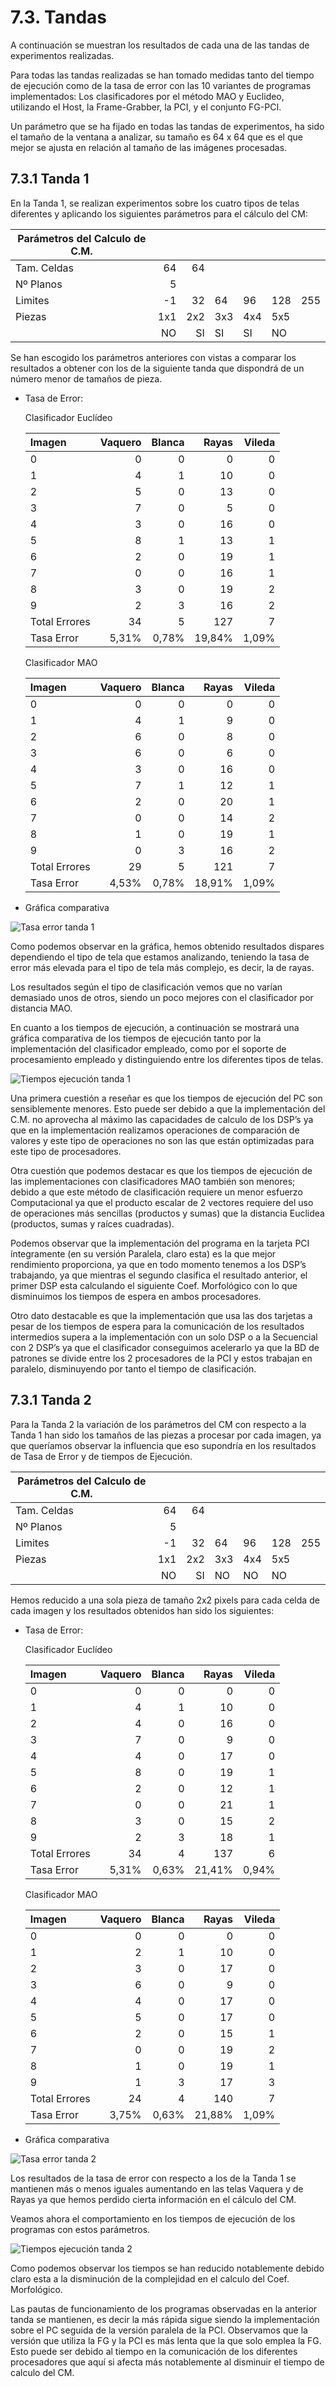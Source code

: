 # 7.3. Tandas

A continuación se muestran los resultados de cada una de las tandas de experimentos realizadas.

Para todas las tandas realizadas se han tomado medidas tanto del tiempo de ejecución como de la tasa de error con las 10 variantes de programas implementados:
Los clasificadores por el método MAO y Euclideo, utilizando el Host, la Frame-Grabber, la PCI, y el conjunto FG-PCI.

Un parámetro que se ha fijado en todas las tandas de experimentos, ha sido el tamaño de la ventana a analizar, su tamaño es 64 x 64 que es el que mejor se ajusta en relación al  tamaño de las imágenes procesadas.

## 7.3.1 Tanda 1

­­­­En la Tanda 1, se realizan experimentos sobre los cuatro tipos de telas diferentes y aplicando los siguientes parámetros para el cálculo del CM:

|Parámetros del Calculo de C.M.|||||||
|---|---:|---:|---|---|---|---|
|Tam. Celdas|64|64|||||
|Nº Planos|5||||||
|Limites|-1|32|64|96|128|255|
|Piezas|1x1|2x2|3x3|4x4|5x5||
||NO|SI|SI|SI|NO||

Se han escogido los parámetros anteriores con vistas a comparar los resultados a obtener con los de la siguiente tanda que dispondrá de un número menor de tamaños de pieza.

* Tasa de Error:

    Clasificador Euclídeo

    | Imagen | Vaquero | Blanca  | Rayas  | Vileda  |
    |:---|---:|---:|---:|---:|
    | 0  | 0  | 0  | 0  | 0  |
    | 1  | 4  | 1  | 10 | 0  |
    | 2  | 5  | 0  | 13 | 0  |
    | 3  | 7  | 0  | 5  | 0  |
    | 4  | 3  | 0  | 16 | 0  |
    | 5  | 8  | 1  | 13 | 1  |
    | 6  | 2  | 0  | 19 | 1  |
    | 7  | 0  | 0  | 16 | 1  |
    | 8  | 3  | 0  | 19 | 2  |
    | 9  | 2  | 3  | 16 | 2  |
    | Total Errores | 34  | 5  | 127 | 7  |
    | Tasa Error | 5,31%  | 0,78%  | 19,84%  | 1,09% |

    Clasificador MAO

    | Imagen | Vaquero | Blanca  | Rayas  | Vileda  |
    |:---|---:|---:|---:|---:|
    | 0  | 0  | 0  | 0  | 0  |
    | 1  | 4  | 1  | 9 | 0  |
    | 2  | 6  | 0  | 8 | 0  |
    | 3  | 6  | 0  | 6 | 0  |
    | 4  | 3  | 0  | 16 |0   |
    | 5  | 7  | 1  | 12 | 1  |
    | 6  | 2  | 0  | 20 | 1  |
    | 7  | 0  | 0  | 14 | 2  |
    | 8  | 1  | 0  | 19 | 1  |
    | 9  | 0  | 3  | 16 | 2  |
    | Total Errores | 29 | 5  | 121 | 7  |
    | Tasa Error | 4,53%  | 0,78%  | 18,91%  | 1,09% |

* Gráfica comparativa

![](./images/7_3_error_tanda1.png "Tasa error tanda 1")

Como podemos observar en la gráfica, hemos obtenido resultados dispares dependiendo el tipo de tela que estamos analizando, teniendo la tasa de error más elevada para el tipo de tela más complejo, es decir, la de rayas. 

Los resultados según el tipo de clasificación vemos que no varían demasiado unos de otros, siendo un poco mejores con el clasificador por distancia MAO.

En cuanto a los tiempos de ejecución, a continuación se mostrará una gráfica comparativa de los tiempos de ejecución tanto por la implementación del clasificador empleado, como por el soporte de procesamiento empleado y distinguiendo entre los diferentes tipos de telas.

![](./images/7_3_tiempos_tanda1.png "Tiempos ejecución tanda 1")

Una primera cuestión a reseñar es que los tiempos de ejecución del PC son sensiblemente menores. Esto puede ser debido a que la implementación del C.M. no aprovecha al máximo las capacidades de calculo de los DSP’s ya que en la implementación realizamos operaciones de comparación de valores y este tipo de operaciones no son las que están optimizadas para este tipo de procesadores. 

Otra cuestión que podemos destacar es que los tiempos de ejecución de las implementaciones con clasificadores MAO también son menores; debido a que este método de clasificación requiere un menor esfuerzo Computacional ya que el producto escalar de 2 vectores requiere del uso de operaciones más sencillas (productos y sumas) que la distancia Euclidea (productos, sumas y raíces cuadradas).

Podemos observar que la implementación del programa en la tarjeta PCI íntegramente (en su versión Paralela, claro esta) es la que mejor rendimiento proporciona, ya que en todo momento tenemos a los DSP’s trabajando, ya que mientras el segundo clasifica el resultado anterior, el primer DSP esta calculando el siguiente Coef. Morfológico con lo que disminuimos los tiempos de espera en ambos procesadores.

Otro dato destacable es que  la implementación que usa las dos tarjetas a pesar de los tiempos de espera para la comunicación de los resultados intermedios supera a la implementación con un solo DSP o a la Secuencial con 2 DSP’s ya que el clasificador conseguimos acelerarlo ya que la BD de patrones se divide entre los 2 procesadores de la PCI y estos trabajan en paralelo, disminuyendo por tanto el tiempo de clasificación.

## 7.3.1 Tanda 2

Para la Tanda 2 la variación de los parámetros del CM con respecto a la Tanda 1 han sido los tamaños de las piezas a procesar por cada imagen, ya que queríamos observar la influencia que eso supondría en los resultados de Tasa de Error y de tiempos de Ejecución.

|Parámetros del Calculo de C.M.|||||||
|---|---:|---:|---|---|---|---|
|Tam. Celdas|64|64|||||
|Nº Planos|5||||||
|Limites|-1|32|64|96|128|255|
|Piezas|1x1|2x2|3x3|4x4|5x5||
||NO|SI|NO|NO|NO||

Hemos reducido a una sola pieza de tamaño 2x2 pixels para cada celda de cada imagen y los resultados obtenidos han sido los siguientes:

* Tasa de Error:

    Clasificador Euclídeo

    | Imagen | Vaquero | Blanca  | Rayas  | Vileda  |
    |:---|---:|---:|---:|---:|
    | 0  | 0  | 0  | 0  | 0 |
    | 1  | 4  | 1  | 10 | 0 |
    | 2  | 4  | 0  | 16 | 0 |
    | 3  | 7  | 0  | 9  | 0 |
    | 4  | 4  | 0  | 17 | 0 |
    | 5  | 8  | 0  | 19 | 1 |
    | 6  | 2  | 0  | 12 | 1 |
    | 7  | 0  | 0  | 21 | 1 |
    | 8  | 3  | 0  | 15 | 2 |
    | 9  | 2  | 3  | 18 | 1 |
    | Total Errores | 34  | 4  | 137 | 6 |
    | Tasa Error | 5,31% | 0,63%  | 21,41% | 0,94% |

    Clasificador MAO

    | Imagen | Vaquero | Blanca  | Rayas  | Vileda  |
    |:---|---:|---:|---:|---:|
    | 0  | 0  | 0  | 0  | 0  |
    | 1  | 2  | 1  | 10 | 0  |
    | 2  | 3  | 0  | 17 | 0  |
    | 3  | 6  | 0  | 9  | 0  |
    | 4  | 4  | 0  | 17 | 0  |
    | 5  | 5  | 0  | 17 | 0  |
    | 6  | 2  | 0  | 15 | 1  |
    | 7  | 0  | 0  | 19 | 2  |
    | 8  | 1  | 0  | 19 | 1 |
    | 9  | 1  | 3  | 17 | 3 |
    | Total Errores | 24 |  4 | 140 | 7 |
    | Tasa Error | 3,75% | 0,63% | 21,88% | 1,09% |

* Gráfica comparativa

![](./images/7_3_error_tanda2.png "Tasa error tanda 
2")

Los resultados de la tasa de error con respecto a los de la Tanda 1 se mantienen más o menos iguales aumentando en las telas Vaquera y de Rayas ya que hemos perdido cierta información en el cálculo del CM.

Veamos ahora el comportamiento en los tiempos de ejecución de los programas con estos parámetros.

![](./images/7_3_tiempos_tanda2.png "Tiempos ejecución tanda 2")

Como podemos observar los tiempos se han reducido notablemente debido claro esta a la disminución de la complejidad en el calculo del Coef. Morfológico.

Las pautas de funcionamiento de los programas observadas en la anterior tanda se mantienen, es decir la más rápida sigue siendo la implementación sobre el PC seguida de la versión paralela de la PCI. Observamos que la versión que utiliza la FG y la PCI es más lenta que la que solo emplea la FG. Esto puede ser debido al tiempo en la comunicación de los diferentes procesadores que aquí si afecta más notablemente al disminuir el tiempo de calculo del CM.